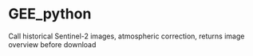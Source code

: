 # GEE_python

Call historical Sentinel-2 images, atmospheric correction, returns image overview before download
